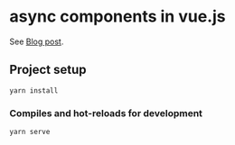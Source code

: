 # async components in vue.js

See [Blog post]().

## Project setup
```
yarn install
```

### Compiles and hot-reloads for development
```
yarn serve
```

